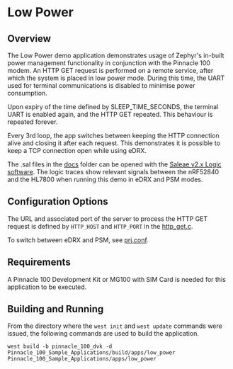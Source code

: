 # Low Power

## Overview

The Low Power demo application demonstrates usage of Zephyr's in-built power management functionality in conjunction
with the Pinnacle 100 modem. An HTTP GET request is performed on a remote service, after which the system is placed
in low power mode. During this time, the UART used for terminal communications is disabled to minimise power consumption.

Upon expiry of the time defined by SLEEP_TIME_SECONDS, the terminal UART is enabled again, and the HTTP GET repeated.
This behaviour is repeated forever.

Every 3rd loop, the app switches between keeping the HTTP connection alive and closing it after each request.
This demonstrates it is possible to keep a TCP connection open while using eDRX.

The .sal files in the [docs](./docs) folder can be opened with the [Saleae v2.x Logic software](https://www.saleae.com/downloads/). The logic traces show relevant signals between the nRF52840 and the HL7800 when running this demo in eDRX and PSM modes.

## Configuration Options

The URL and associated port of the server to process the HTTP GET request is defined by `HTTP_HOST` and `HTTP_PORT` in
the [http_get.c](src/http_get.c).

To switch between eDRX and PSM, see [prj.conf](prj.conf).

## Requirements

A Pinnacle 100 Development Kit or MG100 with SIM Card is needed for this application to be executed.

## Building and Running

From the directory where the `west init` and `west update` commands were issued, the following commands
are used to build the application.

```
west build -b pinnacle_100_dvk -d Pinnacle_100_Sample_Applications/build/apps/low_power Pinnacle_100_Sample_Applications/apps/low_power
```
